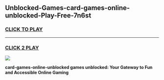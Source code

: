 
## Unblocked-Games-card-games-online-unblocked-Play-Free-7n6st
<h3>
<a href="https://premium76.site?title=card-games-online-unblocked&ref=15A">CLICK TO PLAY</a></h3>
<hr>

<h3>
<a href="https://premium76.site?title=card-games-online-unblocked&ref=15A">CLICK 2 PLAY</a>
  
</h3>

<a href="https://premium76.site?title=card-games-online-unblocked&ref=15A"><img src="https://clearcache.store/games.png"></a>


**card-games-online-unblocked games unblocked: Your Gateway to Fun and Accessible Online Gaming**

